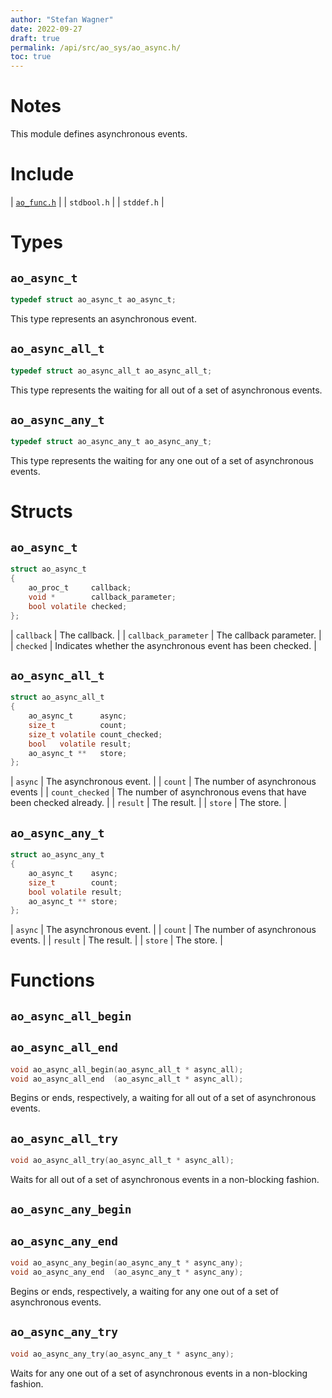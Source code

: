 ```yaml
---
author: "Stefan Wagner"
date: 2022-09-27
draft: true
permalink: /api/src/ao_sys/ao_async.h/
toc: true
---
```


# Notes

This module defines asynchronous events.

# Include

| [`ao_func.h`](../ao/ao_func.h.md) |
| `stdbool.h` |
| `stddef.h` |

# Types

## `ao_async_t`

```c
typedef struct ao_async_t ao_async_t;
```

This type represents an asynchronous event.

## `ao_async_all_t`

```c
typedef struct ao_async_all_t ao_async_all_t;
```

This type represents the waiting for all out of a set of asynchronous events.

## `ao_async_any_t`

```c
typedef struct ao_async_any_t ao_async_any_t;
```

This type represents the waiting for any one out of a set of asynchronous events.

# Structs

## `ao_async_t`

```c
struct ao_async_t
{
    ao_proc_t     callback;
    void *        callback_parameter;
    bool volatile checked;
};
```

| `callback` | The callback. |
| `callback_parameter` | The callback parameter. |
| `checked` | Indicates whether the asynchronous event has been checked. |

## `ao_async_all_t`

```c
struct ao_async_all_t
{
    ao_async_t      async;
    size_t          count;
    size_t volatile count_checked;
    bool   volatile result;
    ao_async_t **   store;
};
```

| `async` | The asynchronous event. |
| `count` | The number of asynchronous events |
| `count_checked` | The number of asynchronous evens that have been checked already. |
| `result` | The result. |
| `store` | The store. |

## `ao_async_any_t`

```c
struct ao_async_any_t
{
    ao_async_t    async;
    size_t        count;
    bool volatile result;
    ao_async_t ** store;
};
```

| `async` | The asynchronous event. |
| `count` | The number of asynchronous events. |
| `result` | The result. |
| `store` | The store. |

# Functions

## `ao_async_all_begin`
## `ao_async_all_end`

```c
void ao_async_all_begin(ao_async_all_t * async_all);
void ao_async_all_end  (ao_async_all_t * async_all);
```

Begins or ends, respectively, a waiting for all out of a set of asynchronous events.

## `ao_async_all_try`

```c
void ao_async_all_try(ao_async_all_t * async_all);
```

Waits for all out of a set of asynchronous events in a non-blocking fashion.

## `ao_async_any_begin`
## `ao_async_any_end`

```c
void ao_async_any_begin(ao_async_any_t * async_any);
void ao_async_any_end  (ao_async_any_t * async_any);
```

Begins or ends, respectively, a waiting for any one out of a set of asynchronous events.

## `ao_async_any_try`

```c
void ao_async_any_try(ao_async_any_t * async_any);
```

Waits for any one out of a set of asynchronous events in a non-blocking fashion.
